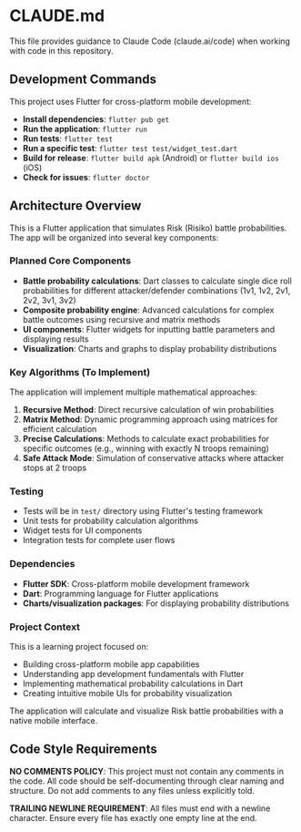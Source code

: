 # CLAUDE.md

This file provides guidance to Claude Code (claude.ai/code) when working with code in this repository.

## Development Commands

This project uses Flutter for cross-platform mobile development:

- **Install dependencies**: `flutter pub get`
- **Run the application**: `flutter run`
- **Run tests**: `flutter test`
- **Run a specific test**: `flutter test test/widget_test.dart`
- **Build for release**: `flutter build apk` (Android) or `flutter build ios` (iOS)
- **Check for issues**: `flutter doctor`

## Architecture Overview

This is a Flutter application that simulates Risk (Risiko) battle probabilities. The app will be organized into several key components:

### Planned Core Components

- **Battle probability calculations**: Dart classes to calculate single dice roll probabilities for different attacker/defender combinations (1v1, 1v2, 2v1, 2v2, 3v1, 3v2)
- **Composite probability engine**: Advanced calculations for complex battle outcomes using recursive and matrix methods
- **UI components**: Flutter widgets for inputting battle parameters and displaying results
- **Visualization**: Charts and graphs to display probability distributions

### Key Algorithms (To Implement)

The application will implement multiple mathematical approaches:

1. **Recursive Method**: Direct recursive calculation of win probabilities
2. **Matrix Method**: Dynamic programming approach using matrices for efficient calculation
3. **Precise Calculations**: Methods to calculate exact probabilities for specific outcomes (e.g., winning with exactly N troops remaining)
4. **Safe Attack Mode**: Simulation of conservative attacks where attacker stops at 2 troops

### Testing

- Tests will be in `test/` directory using Flutter's testing framework
- Unit tests for probability calculation algorithms
- Widget tests for UI components
- Integration tests for complete user flows

### Dependencies

- **Flutter SDK**: Cross-platform mobile development framework
- **Dart**: Programming language for Flutter applications
- **Charts/visualization packages**: For displaying probability distributions

### Project Context

This is a learning project focused on:
- Building cross-platform mobile app capabilities
- Understanding app development fundamentals with Flutter
- Implementing mathematical probability calculations in Dart
- Creating intuitive mobile UIs for probability visualization

The application will calculate and visualize Risk battle probabilities with a native mobile interface.

## Code Style Requirements

**NO COMMENTS POLICY**: This project must not contain any comments in the code. All code should be self-documenting through clear naming and structure. Do not add comments to any files unless explicitly told.

**TRAILING NEWLINE REQUIREMENT**: All files must end with a newline character. Ensure every file has exactly one empty line at the end.